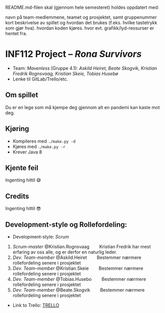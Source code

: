 README.md-filen skal (gjennom hele semesteret) holdes oppdatert med:

navn på team-medlemmene, teamet og prosjektet, samt gruppenummer
kort beskrivelse av spillet og hvordan det brukes (f.eks. hvilke tastetrykk som gjør hva).
hvordan koden kjøres.
hvor evt. grafikk/lyd-ressurser er hentet fra.

# INF112 Project – *Rona Survivors*

* Team: *Mavenless* (Gruppe 4.1): *Askild Heiret, Beate Skogvik, Kristian Fredrik Rognsvaag, Kristian Skeie, Tobias Husebø*
* Lenke til GitLab/Trello/etc.

## Om spillet
Du er en lege som må kjempe deg gjennom alt en pandemi kan kaste mot deg. 

## Kjøring
* Kompileres med `./make.py -d`
* Kjøres med `./make.py -r`
* Krever Java 8

## Kjente feil
Ingenting hittil 😅

## Credits
Ingenting hittil 😎
<!-- Tileset fra https://opengameart.org/content/2d-cave-platformer-tileset-16x16 -->


## Development-style og Rollefordeling:
* Development-style: *Scrum*
1. *Scrum-master* @Kristian.Rognsvaag
&nbsp;&nbsp; &nbsp; &nbsp;  Kristian Fredrik har mest erfaring av oss alle, og er derfor en naturlig leder. 
2. *Dev. Team-member* @Askild.Heiret
&nbsp;&nbsp; &nbsp; &nbsp; Bestemmer nærmere rollefordeling senere i prosjektet 
3. *Dev. Team-member* @Kristian.Skeie
&nbsp;&nbsp; &nbsp; &nbsp; Bestemmer nærmere rollefordeling senere i prosjektet 
4. *Dev. Team-member* @Tobias.Husebo
&nbsp;&nbsp; &nbsp; &nbsp; Bestemmer nærmere rollefordeling senere i prosjektet 
5. *Dev. Team-member* @Beate.Skogvik
&nbsp;&nbsp; &nbsp; &nbsp; Bestemmer nærmere rollefordeling senere i prosjektet 
    

* Link to Trello: 
[TRELLO](https://trello.com/b/QHYMXsMK/issues)
